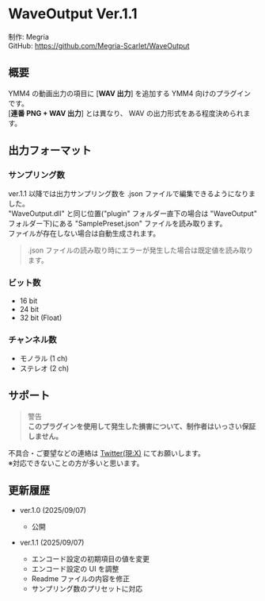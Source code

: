 # **WaveOutput** Ver.1.1

制作: Megria  
GitHub: <https://github.com/Megria-Scarlet/WaveOutput>  

## 概要

YMM4 の動画出力の項目に [**WAV 出力**] を追加する YMM4 向けのプラグインです。  
[**連番 PNG + WAV 出力**] とは異なり、 WAV の出力形式をある程度決められます。

## 出力フォーマット

### サンプリング数

ver.1.1 以降では出力サンプリング数を .json ファイルで編集できるようになりました。  
"WaveOutput.dll" と同じ位置("plugin" フォルダー直下の場合は "WaveOutput" フォルダー下)にある "SamplePreset.json" ファイルを読み取ります。  
ファイルが存在しない場合は自動生成されます。

>.json ファイルの読み取り時にエラーが発生した場合は既定値を読み取ります。

### ビット数

* 16 bit
* 24 bit
* 32 bit (Float)

### チャンネル数

* モノラル (1 ch)
* ステレオ (2 ch)

## サポート

> 警告  
**このプラグインを使用して発生した損害について、制作者はいっさい保証しません。**  

不具合・ご要望などの連絡は [Twitter(現:X)](https://x.com/Megria1201) にてお願いします。  
※対応できないことの方が多いと思います。  

## 更新履歴

* ver.1.0 (2025/09/07)

  * 公開

* ver.1.1 (2025/09/07)

  * エンコード設定の初期項目の値を変更
  * エンコード設定の UI を調整
  * Readme ファイルの内容を修正
  * サンプリング数のプリセットに対応
